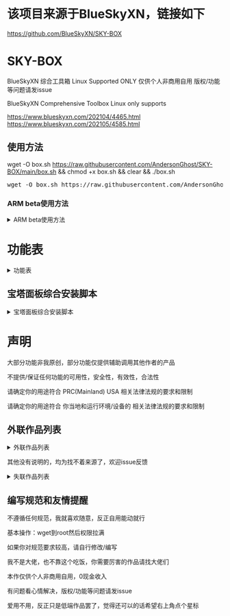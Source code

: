 # 该项目来源于BlueSkyXN，链接如下
https://github.com/BlueSkyXN/SKY-BOX

# SKY-BOX
BlueSkyXN  综合工具箱 Linux Supported ONLY 仅供个人非商用自用 版权/功能等问题请发issue

BlueSkyXN Comprehensive Toolbox Linux only supports

https://www.blueskyxn.com/202104/4465.html
https://www.blueskyxn.com/202105/4585.html

## 使用方法

wget -O box.sh https://raw.githubusercontent.com/AndersonGhost/SKY-BOX/main/box.sh && chmod +x box.sh && clear && ./box.sh

<pre>wget -O box.sh https://raw.githubusercontent.com/AndersonGhost/SKY-BOX/main/box.sh && chmod +x box.sh && clear && ./box.sh</pre>

### ARM beta使用方法
<details><summary>ARM beta使用方法</summary>
wget -O box.sh https://raw.githubusercontent.com/AndersonGhost/SKY-BOX/main/armbox.sh && chmod +x box.sh && clear && ./box.sh

<pre>wget -O box.sh https://raw.githubusercontent.com/AndersonGhost/SKY-BOX/main/armbox.sh && chmod +x box.sh && clear && ./box.sh</pre>
</details>

# 功能表

<details><summary>功能表</summary>

IPV.SH ipv4/6优先级调整一键脚本·下载

IPT.SH iptable一键脚本

SpeedTest-Linux 下载

Rclone&Fclone·下载

ChangeSource Linux换源脚本·下载

Besttrace 路由追踪·下载

NEZHA.SH哪吒面板/探针·下载

获取本机IP

安装最新BBR内核·使用YUM·仅支持CentOS

启动BBR FQ算法

系统网络配置优化

Git 新版 安装·仅支持CentOS

宝塔面板 自动磁盘挂载工具

BBR一键管理脚本

SWAP一键安装/卸载脚本

Superbench 综合测试

MT.SH 流媒体解锁测试

Lemonbench 综合测试

UNIXbench 综合测试

三网Speedtest测速

Memorytest 内存压力测试

Route-trace 路由追踪测试

YABS LINUX综合测试

Disk Test 硬盘&系统综合测试

TubeCheck Google/Youtube CDN分配节点测试

MTP&TLS 一键脚本

Rclone官方一键安装脚本

Aria2 最强安装与管理脚本

甲骨文ARM U20 DD Debian 10

宝塔面板综合安装脚本

</details>
  
## 宝塔面板综合安装脚本
<details><summary>宝塔面板综合安装脚本</summary>
  
宝塔面板 官方版 v7.5.2

CentOS

Ubuntu&Deepin

Python3通用版

升级与更新

宝塔面板 Hostcli 净化版 v7.4.5

一键安装·Centos

一键转移/升级

宝塔面板 Fenhao 开心版 v7.5.2

CentOS

Ubuntu&Deepin

Python3通用版

升级与更新

</details>

# 声明

大部分功能非我原创，部分功能仅提供辅助调用其他作者的产品

不提供/保证任何功能的可用性，安全性，有效性，合法性

请确定你的用途符合 PRC(Mainland) USA 相关法律法规的要求和限制

请确定你的用途符合 你当地和运行环境/设备的 相关法律法规的要求和限制

## 外联作品列表
<details><summary>外联作品列表</summary>
外联作品包括但不限于


Rclone魔改 https://hostloc.com/thread-612579-1-1.html

Rclone https://rclone.org

Fclone https://github.com/mawaya/rclone

宝塔 https://www.bt.cn

HostCli https://www.hostcli.com

Fenhao https://fenhao.me

Aria2 https://github.com/P3TERX/aria2.sh

Fio-bench https://github.com/amefs/fio-bench

DiskTest https://github.com/Aniverse/A

TubeCheck https://github.com/sjlleo/TubeCheck

Nezha https://github.com/naiba/nezha

Unixbench https://teddysun.com/245.html

IPT https://github.com/arloor/iptablesUtils

MT https://github.com/CoiaPrant/MediaUnlock_Test

Besttrace https://www.ipip.net

BBR管理脚本/TCPSH https://blog.ylx.me/archives/783.html

YABS https://github.com/masonr/yet-another-bench-script

SuperBench https://www.oldking.net/350.html

Route-trace https://github.com/BlueSkyXN/Route-trace

YUM-GIT https://github.com/BlueSkyXN/Yum-Git

BBRSH https://github.com/BlueSkyXN/ChangeSource/blob/master/bbr.sh

IPV https://github.com/BlueSkyXN/ChangeSource/blob/master/ipv.sh

Debian Network Reinstall https://github.com/bohanyang/debi

MTPTLS https://github.com/sunpma/mtp

Memorytest https://github.com/FunctionClub/Memtester

Superspeed https://github.com/ernisn/superspeed

</details>

其他没有说明的，均为找不着来源了，欢迎issue反馈
<details><summary>失联作品列表</summary>
失联作品包括但不限于
swap.sh 

changesource.sh
</details>

## 编写规范和友情提醒

不遵循任何规范，我就喜欢随意，反正自用能动就行

基本操作：wget到root然后权限拉满

如果你对规范要求较高，请自行修改/编写

我不是大佬，也不靠这个吃饭，你需要厉害的作品请找大佬们

本作仅供个人非商用自用，0现金收入

有问题看心情解决，版权/功能等问题请发issue

爱用不用，反正只是低端作品罢了，觉得还可以的话希望右上角点个星标
